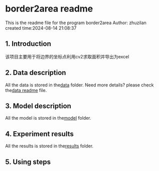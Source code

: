 # border2area readme
This is the readme file for the program border2area
Author: zhuzilan
created time:2024-08-14 21:08:37  


## 1. Introduction
该项目主要用于将边界的坐标点利用cv2求取面积并导出为excel
## 2. Data description
All the data is stored in the[data](E:\GitHubStorage\AnalysisChemistry_WorkCode\border2area\data) folder.
Need more details? please check the[data readme](E:\GitHubStorage\AnalysisChemistry_WorkCode\border2area\data\data_readme.md) file.
## 3. Model description
All the model is stored in the[model](E:\GitHubStorage\AnalysisChemistry_WorkCode\border2area\model) folder.
## 4. Experiment results
All the results is stored in the[results](E:\GitHubStorage\AnalysisChemistry_WorkCode\border2area\results) folder.
## 5. Using steps
